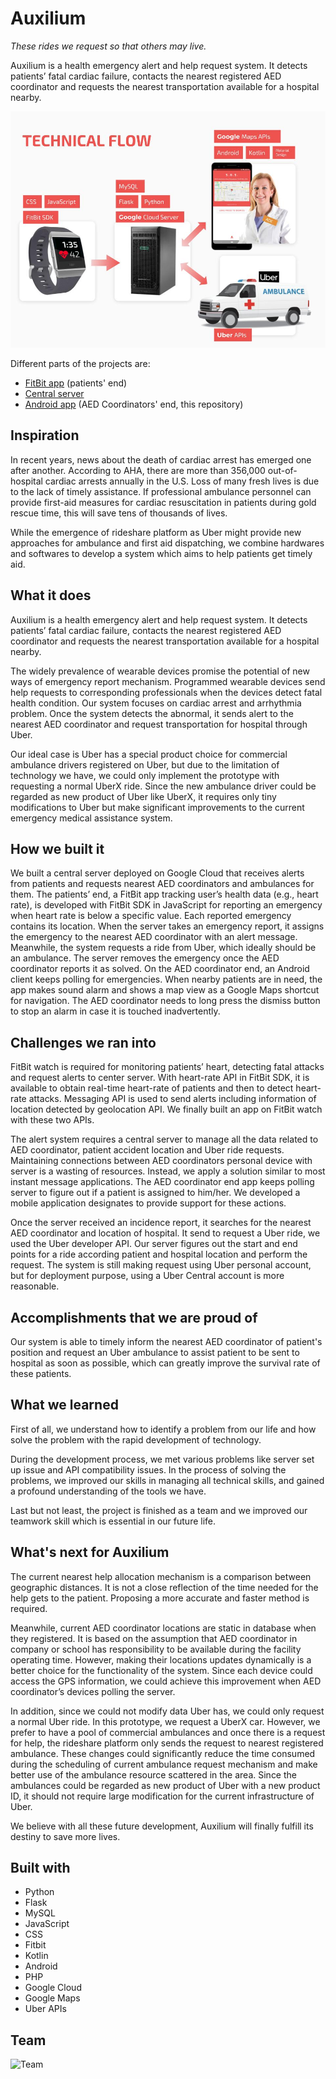 # Auxilium

*These rides we request so that others may live.*

Auxilium is a health emergency alert and help request system. It detects patients’ fatal cardiac failure, contacts the nearest registered AED coordinator and requests the nearest transportation available for a hospital nearby.

![Technical Workflow](img/tech-flow.jpg)

Different parts of the projects are:
- [FitBit app](https://github.com/Auxilium-Hacktech2019/Auxilium-Android) (patients' end)
- [Central server](https://github.com/Auxilium-Hacktech2019/Auxilium-Back)
- [Android app](https://github.com/Auxilium-Hacktech2019/Auxilium-Android) (AED Coordinators' end, this repository)

## Inspiration

In recent years, news about the death of cardiac arrest has emerged one after another. According to AHA, there are more than 356,000 out-of-hospital cardiac arrests annually in the U.S. Loss of many fresh lives is due to the lack of timely assistance. If professional ambulance personnel can provide first-aid measures for cardiac resuscitation in patients during gold rescue time, this will save tens of thousands of lives.

While the emergence of rideshare platform as Uber might provide new approaches for ambulance and first aid dispatching, we combine hardwares and softwares to develop a system which aims to help patients get timely aid.


## What it does

Auxilium is a health emergency alert and help request system. It detects patients’ fatal cardiac failure, contacts the nearest registered AED coordinator and requests the nearest transportation available for a hospital nearby.

The widely prevalence of wearable devices promise the potential of new ways of emergency report mechanism. Programmed wearable devices send help requests to corresponding professionals when the devices detect fatal health condition. Our system focuses on cardiac arrest and arrhythmia problem. Once the system detects the abnormal, it sends alert to the nearest AED coordinator and request transportation for hospital through Uber.

Our ideal case is Uber has a special product choice for commercial ambulance drivers registered on Uber, but due to the limitation of technology we have, we could only implement the prototype with requesting a normal UberX ride. Since the new ambulance driver could be regarded as new product of Uber like UberX, it requires only tiny modifications to Uber but make significant improvements to the current emergency medical assistance system.

## How we built it

We built a central server deployed on Google Cloud that receives alerts from patients and requests nearest AED coordinators and ambulances for them. The patients’ end, a FitBit app tracking user’s health data (e.g., heart rate), is developed with FitBit SDK in JavaScript for reporting an emergency when heart rate is below a specific value. Each reported emergency contains its location. When the server takes an emergency report, it assigns the emergency to the nearest AED coordinator with an alert message. Meanwhile, the system requests a ride from Uber, which ideally should be an ambulance. The server removes the emergency once the AED coordinator reports it as solved. On the AED coordinator end, an Android client keeps polling for emergencies. When nearby patients are in need, the app makes sound alarm and shows a map view as a Google Maps shortcut for navigation. The AED coordinator needs to long press the dismiss button to stop an alarm in case it is touched inadvertently.

## Challenges we ran into

FitBit watch is required for monitoring patients’ heart, detecting fatal attacks and request alerts to center server. With heart-rate API in FitBit SDK, it is available to obtain real-time heart-rate of patients and then to detect heart-rate attacks. Messaging API is used to send alerts including information of location detected by geolocation API. We finally built an app on FitBit watch with these two APIs.

The alert system requires a central server to manage all the data related to AED coordinator, patient accident location and Uber ride requests. Maintaining connections between AED coordinators personal device with server is a wasting of resources. Instead, we apply a solution similar to most instant message applications. The AED coordinator end app keeps polling server to figure out if a patient is assigned to him/her. We developed a mobile application designates to provide support for these actions.

Once the server received an incidence report, it searches for the nearest AED coordinator and location of hospital. It send to request a Uber ride, we used the Uber developer API. Our server figures out the start and end points for a ride according patient and hospital location and perform the request. The system is still making request using Uber personal account, but for deployment purpose, using a Uber Central account is more reasonable.

## Accomplishments that we are proud of

Our system is able to timely inform the nearest AED coordinator of patient's position and request an Uber ambulance to assist patient to be sent to hospital as soon as possible, which can greatly improve the survival rate of these patients.

## What we learned

First of all, we understand how to identify a problem from our life and how solve the problem with the rapid development of technology.

During the development process, we met various problems like server set up issue and API compatibility issues. In the process of solving the problems, we improved our skills in managing all technical skills, and gained a profound understanding of the tools we have.

Last but not least, the project is finished as a team and we improved our teamwork skill which is essential in our future life.

## What's next for Auxilium

The current nearest help allocation mechanism is a comparison between geographic distances. It is not a close reflection of the time needed for the help gets to the patient. Proposing a more accurate and faster method is required.

Meanwhile, current AED coordinator locations are static in database when they registered. It is based on the assumption that AED coordinator in company or school has responsibility to be available during the facility operating time. However, making their locations updates dynamically is a better choice for the functionality of the system. Since each device could access the GPS information, we could achieve this improvement when AED coordinator’s devices polling the server.

In addition, since we could not modify data Uber has, we could only request a normal Uber ride. In this prototype, we request a UberX car. However, we prefer to have a pool of commercial ambulances and once there is a request for help, the rideshare platform only sends the request to nearest registered ambulance. These changes could significantly reduce the time consumed during the scheduling of current ambulance request mechanism and make better use of the ambulance resource scattered in the area. Since the ambulances could be regarded as new product of Uber with a new product ID, it should not require large modification for the current infrastructure of Uber.

We believe with all these future development, Auxilium will finally fulfill its destiny to save more lives.

## Built with

- Python
- Flask
- MySQL
- JavaScript
- CSS
- Fitbit
- Kotlin
- Android
- PHP
- Google Cloud
- Google Maps
- Uber APIs

## Team

![Team](img/team.jpg)
